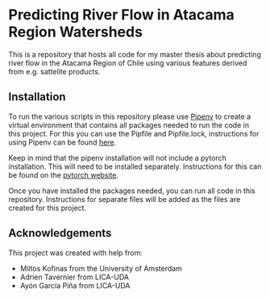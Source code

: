 # Predicting River Flow in Atacama Region Watersheds

This is a repository that hosts all code for my master thesis about predicting river flow in the Atacama Region of Chile using various features derived from e.g. sattelite products.

## Installation 
To run the various scripts in this repository please use [Pipenv](https://pipenv.pypa.io/en/latest/) to create a virtual environment that contains all packages needed to run the code in this project. For this you can use the Pipfile and Pipfile.lock, instructions for using Pipenv can be found [here](https://pipenv-fork.readthedocs.io/en/latest/basics.html).

Keep in mind that the pipenv installation will not include a pytorch installation. This will need to be installed separately. Instructions for this can be found on the [pytorch website](https://pytorch.org/get-started/locally/).

Once you have installed the packages needed, you can run all code in this repository. Instructions for separate files will be added as the files are created for this project.

## Acknowledgements
This project was created with help from:
* Miltos Kofinas from the University of Amsterdam
* Adrien Tavernier from LICA-UDA
* Ayón García Piña from LICA-UDA
